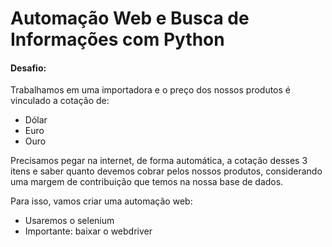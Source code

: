 # Automação Web e Busca de Informações com Python

#### Desafio: 

Trabalhamos em uma importadora e o preço dos nossos produtos é vinculado a cotação de:
- Dólar
- Euro
- Ouro

Precisamos pegar na internet, de forma automática, a cotação desses 3 itens e saber quanto devemos cobrar pelos nossos produtos, considerando uma margem de contribuição que temos na nossa base de dados.

Para isso, vamos criar uma automação web:

- Usaremos o selenium
- Importante: baixar o webdriver
